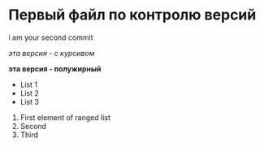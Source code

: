 # Первый файл по контролю версий

 i am your second commit

*эта версия - с курсивом*

**эта версия - полужирный**

* List 1
* List 2
* List 3

1. First element of ranged list
2. Second
3. Third